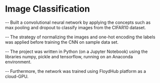 # Image Classification

-- Built a convolutional neural network by applying the concepts such as max pooling and dropout to classify images from the CIFAR10 dataset.

-- The strategy of normalizing the images and one-hot encoding the labels was applied before training the CNN on sample data set.

-- The project was written in Python (on a Jupyter Notebook) using the libraries numpy, pickle and tensorflow, running on an Anaconda environment.

-- Furthermore, the network was trained using FloydHub platform as a cloud-GPU.
